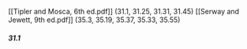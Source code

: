 [[Tipler and Mosca, 6th ed.pdf]] (31.1, 31.25, 31.31, 31.45)
[[Serway and Jewett, 9th ed.pdf]] (35.3, 35.19, 35.37, 35.33, 35.55)

##### 31.1
